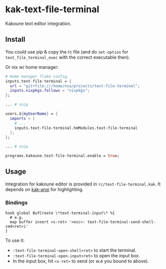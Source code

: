 # kak-text-file-terminal

Kakoune text editor integration.

## Install

You could use pip & copy the rc file (and do `set-option` for `text_file_terminal_exec` with the correct executable then).

Or nix w/ home manager:

```nix
# Home manager flake config.
inputs.text-file-terminal = {
  url = "git+file:///home/nsa/projects/text-file-terminal";
  inputs.nixpkgs.follows = "nixpkgs";
};

... # snip

users.${myUserName} = {
  imports = [
    # ...
    inputs.text-file-terminal.hmModules.text-file-terminal
  ];
};

... # snip

programs.kakoune.text-file-terminal.enable = true;
```

## Usage

Integration for kakoune editor is provided in `rc/text-file-terminal.kak`. It depends on [kak-ansi](https://github.com/eraserhd/kak-ansi) for highlighting.

### Bindings

```kakscript
hook global BufCreate \*text-terminal-input\* %{
  # e.g.
  map buffer insert <s-ret> '<esc>: text-file-terminal-send-shell-cmd<ret>i'
}
```

To use it:

- `:text-file-terminal-open-shell<ret>` to start the terminal.
- `:text-file-terminal-open-input<ret>` to open the input box.
- In the input box, hit `<s-ret>` to send (or w.e you bound to above).
